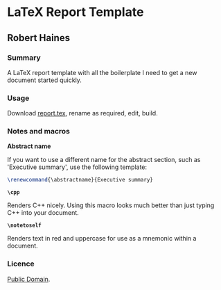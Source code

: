 # LaTeX Report Template
## Robert Haines

### Summary

A LaTeX report template with all the boilerplate I need to get a new document started quickly.

### Usage

Download [report.tex](https://raw.githubusercontent.com/hainesr/report_template/master/report.tex), rename as required, edit, build.

### Notes and macros

**Abstract name**

If you want to use a different name for the abstract section, such as 'Executive summary', use the following template:

```latex
\renewcommand{\abstractname}{Executive summary}
```

**`\cpp`**

Renders C++ nicely. Using this macro looks much better than just typing C++ into your document.

**`\notetoself`**

Renders text in red and uppercase for use as a mnemonic within a document.

### Licence

[Public Domain](http://unlicense.org).
